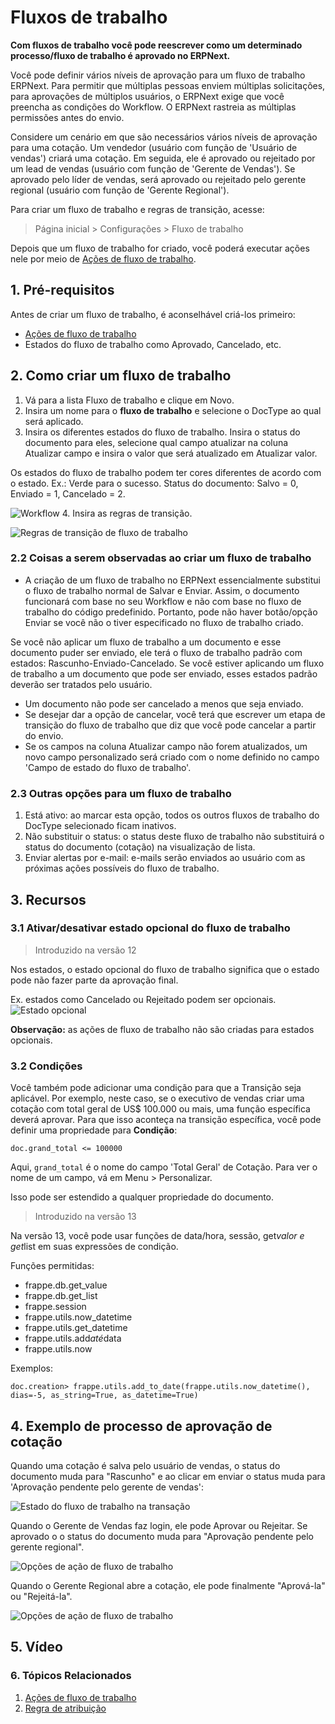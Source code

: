 # Fluxos de trabalho



**Com fluxos de trabalho você pode reescrever como um determinado processo/fluxo de trabalho é aprovado no ERPNext.**


Você pode definir vários níveis de aprovação para um fluxo de trabalho ERPNext. Para permitir que múltiplas pessoas enviem múltiplas solicitações, para aprovações de múltiplos usuários, o ERPNext exige que você preencha as condições do Workflow.
O ERPNext rastreia as múltiplas permissões antes do envio.


Considere um cenário em que são necessários vários níveis de aprovação para uma cotação. Um vendedor (usuário com função de 'Usuário de vendas') criará uma cotação. Em seguida, ele é aprovado ou rejeitado por um lead de vendas (usuário com função de 'Gerente de Vendas'). Se aprovado pelo líder de vendas, será aprovado ou rejeitado pelo gerente regional (usuário com função de 'Gerente Regional').


Para criar um fluxo de trabalho e regras de transição, acesse:


> Página inicial > Configurações > Fluxo de trabalho


Depois que um fluxo de trabalho for criado, você poderá executar ações nele por meio de [Ações de fluxo de trabalho](/docs/pt/setting-up/workflow-actions).
## 1. Pré-requisitos


Antes de criar um fluxo de trabalho, é aconselhável criá-los primeiro:


* [Ações de fluxo de trabalho](/docs/pt/setting-up/workflow-actions)
* Estados do fluxo de trabalho como Aprovado, Cancelado, etc.


## 2. Como criar um fluxo de trabalho


1. Vá para a lista Fluxo de trabalho e clique em Novo.
2. Insira um nome para o **fluxo de trabalho** e selecione o DocType ao qual será aplicado.
3. Insira os diferentes estados do fluxo de trabalho. Insira o status do documento para eles, selecione qual campo atualizar na coluna Atualizar campo e insira o valor que será atualizado em Atualizar valor.


Os estados do fluxo de trabalho podem ter cores diferentes de acordo com o estado. Ex.: Verde para o sucesso. Status do documento: Salvo = 0, Enviado = 1, Cancelado = 2.


![Workflow](/files/workflow.png)
4. Insira as regras de transição.


![Regras de transição de fluxo de trabalho](/files/workflow-transition-rules.png)


### 2.2 Coisas a serem observadas ao criar um fluxo de trabalho


* A criação de um fluxo de trabalho no ERPNext essencialmente substitui o fluxo de trabalho normal de Salvar e Enviar. Assim, o documento funcionará com base no seu Workflow e não com base no fluxo de trabalho do código predefinido. Portanto, pode não haver botão/opção Enviar se você não o tiver especificado no fluxo de trabalho criado.


Se você não aplicar um fluxo de trabalho a um documento e esse documento puder ser enviado, ele terá o fluxo de trabalho padrão com estados: Rascunho-Enviado-Cancelado. Se você estiver aplicando um fluxo de trabalho a um documento que pode ser enviado, esses estados padrão deverão ser tratados pelo usuário.
* Um documento não pode ser cancelado a menos que seja enviado.
* Se desejar dar a opção de cancelar, você terá que escrever um
etapa de transição do fluxo de trabalho que diz que você pode cancelar a partir do envio.
* Se os campos na coluna Atualizar campo não forem atualizados, um novo campo personalizado será criado com o nome definido no campo 'Campo de estado do fluxo de trabalho'.


### 2.3 Outras opções para um fluxo de trabalho


1. Está ativo: ao marcar esta opção, todos os outros fluxos de trabalho do DocType selecionado ficam inativos.
2. Não substituir o status: o status deste fluxo de trabalho não substituirá o status do documento (cotação) na visualização de lista.
3. Enviar alertas por e-mail: e-mails serão enviados ao usuário com as próximas ações possíveis do fluxo de trabalho.


## 3. Recursos


### 3.1 Ativar/desativar estado opcional do fluxo de trabalho


> Introduzido na versão 12


Nos estados, o estado opcional do fluxo de trabalho significa que o estado pode não fazer parte da aprovação final.


Ex. estados como Cancelado ou Rejeitado podem ser opcionais.
![Estado opcional](/files/workflow-optional-state.png)


**Observação:** as ações de fluxo de trabalho não são criadas para estados opcionais.


### 3.2 Condições


Você também pode adicionar uma condição para que a Transição seja aplicável. Por exemplo, neste caso, se o executivo de vendas criar uma cotação com total geral de US$ 100.000 ou mais, uma função específica deverá aprovar. Para que isso aconteça na transição específica, você pode definir uma propriedade para **Condição**:



```
doc.grand_total <= 100000

```

Aqui, `grand_total` é o nome do campo 'Total Geral' de Cotação. Para ver o nome de um campo, vá em Menu > Personalizar.


Isso pode ser estendido a qualquer propriedade do documento.


> Introduzido na versão 13


Na versão 13, você pode usar funções de data/hora, sessão, get*valor e get*list em suas expressões de condição.


Funções permitidas:


* frappe.db.get\_value
* frappe.db.get\_list
* frappe.session
* frappe.utils.now\_datetime
* frappe.utils.get\_datetime
* frappe.utils.add*até*data
* frappe.utils.now


Exemplos:



```
doc.creation> frappe.utils.add_to_date(frappe.utils.now_datetime(), dias=-5, as_string=True, as_datetime=True)

```

## 4. Exemplo de processo de aprovação de cotação


Quando uma cotação é salva pelo usuário de vendas, o status do documento muda para "Rascunho" e ao clicar em enviar o status muda para 'Aprovação pendente pelo gerente de vendas':


![Estado do fluxo de trabalho na transação](/files/workflow-status-in-transaction.png)


Quando o Gerente de Vendas faz login, ele pode Aprovar ou Rejeitar. Se aprovado o
o status do documento muda para "Aprovação pendente pelo gerente regional".


![Opções de ação de fluxo de trabalho](/files/workflow-action-options.png)


Quando o Gerente Regional abre a cotação, ele pode finalmente "Aprová-la" ou "Rejeitá-la".


![Opções de ação de fluxo de trabalho](/files/workflow-action-options-2.png)


## 5. Vídeo








### 6. Tópicos Relacionados


1. [Ações de fluxo de trabalho](/docs/pt/setting-up/workflow-actions)
2. [Regra de atribuição](/docs/pt/automation/assignment-rule)





